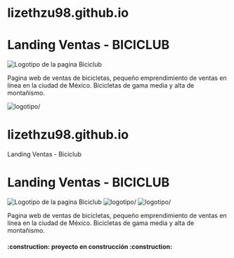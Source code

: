 # lizethzu98.github.io
<h1 aling="center">Landing Ventas - BICICLUB </h1>

![Logotipo de la pagina Biciclub](file:///Users/lizeth/Documents/proyecto%20Biciclub/imagenes%20css/HISTORIA%20DE%20IG%20NEGRO.jpg)

Pagina web de ventas de bicicletas, pequeño emprendimiento de ventas en línea en la ciudad de México. Bicicletas de gama media y alta de montañismo.


<img class="img-logo" src="./img/HISTORIA DE IG NEGRO.jpg" class="logo" alt=logotipo/>



# lizethzu98.github.io
Landing Ventas - Biciclub
<h1 aling="center">Landing Ventas - BICICLUB </h1>

![Logotipo de la pagina Biciclub](./img/HISTORIA%20DE%20IG%20NEGRO.jpg)
<img class="img-logo" src="/img/HISTORIA DE IG NEGRO.jpg" class="logo" alt=logotipo/>
<img class="img-logo" src="/pr" class="logo" alt=logotipo/>

Pagina web de ventas de bicicletas, pequeño emprendimiento de ventas en línea en la ciudad de México. Bicicletas de gama media y alta de montañismo.
<h4 aling="center">:construction: proyecto en construcción :construction: </h4>